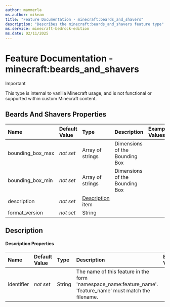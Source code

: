 ```yaml
---
author: mammerla
ms.author: mikeam
title: "Feature Documentation - minecraft:beards_and_shavers"
description: "Describes the minecraft:beards_and_shavers feature type"
ms.service: minecraft-bedrock-edition
ms.date: 02/11/2025 
---
```


# Feature Documentation - minecraft:beards_and_shavers

> [!IMPORTANT]
> This type is internal to vanilla Minecraft usage, and is not functional or supported within custom Minecraft content.


## Beards And Shavers Properties

|Name       |Default Value |Type |Description |Example Values |
|:----------|:-------------|:----|:-----------|:------------- |
| bounding_box_max | *not set* | Array of strings | Dimensions of the Bounding Box |  | 
| bounding_box_min | *not set* | Array of strings | Dimensions of the Bounding Box |  | 
| description | *not set* | [Description](#description) item |  |  | 
| format_version | *not set* | String |  |  | 

## Description

#### Description Properties

|Name       |Default Value |Type |Description |Example Values |
|:----------|:-------------|:----|:-----------|:------------- |
| identifier | *not set* | String | The name of this feature in the form 'namespace_name:feature_name'. 'feature_name' must match the filename. |  | 
